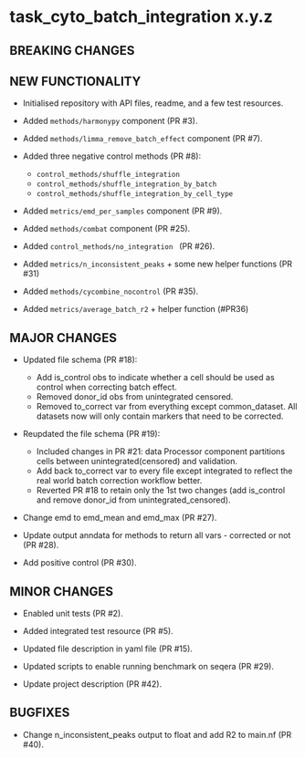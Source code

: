 # task_cyto_batch_integration x.y.z

## BREAKING CHANGES

<!-- * Restructured `src` directory (PR #3). -->

## NEW FUNCTIONALITY

* Initialised repository with API files, readme, and a few test resources.

* Added `methods/harmonypy` component (PR #3).

* Added `methods/limma_remove_batch_effect` component (PR #7).

* Added three negative control methods (PR #8):
  - `control_methods/shuffle_integration`
  - `control_methods/shuffle_integration_by_batch`
  - `control_methods/shuffle_integration_by_cell_type`

* Added `metrics/emd_per_samples` component (PR #9).

* Added `methods/combat` component (PR #25).

* Added `control_methods/no_integration ` (PR #26).

* Added `metrics/n_inconsistent_peaks` + some new helper functions (PR #31)

* Added `methods/cycombine_nocontrol` (PR #35).

* Added `metrics/average_batch_r2` + helper function (#PR36)

## MAJOR CHANGES

* Updated file schema (PR #18): 
  * Add is_control obs to indicate whether a cell should be used as control when correcting batch effect.
  * Removed donor_id obs from unintegrated censored.
  * Removed to_correct var from everything except common_dataset. 
  All datasets now will only contain markers that need to be corrected.

* Reupdated the file schema (PR #19):
  * Included changes in PR #21: data Processor component partitions cells between unintegrated(censored) 
  and validation.
  * Add back to_correct var to every file except integrated to reflect the real world 
  batch correction workflow better.
  * Reverted PR #18 to retain only the 1st two changes (add is_control and remove 
  donor_id from unintegrated_censored).

* Change emd to emd_mean and emd_max (PR #27).

* Update output anndata for methods to return all vars - corrected or not (PR #28).

* Add positive control (PR #30).

## MINOR CHANGES

* Enabled unit tests (PR #2).

* Added integrated test resource (PR #5).

* Updated file description in yaml file (PR #15).

* Updated scripts to enable running benchmark on seqera (PR #29).

* Update project description (PR #42).

## BUGFIXES

* Change n_inconsistent_peaks output to float and add R2 to main.nf (PR #40).
